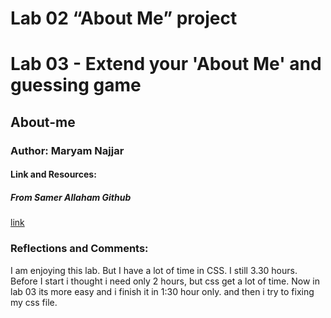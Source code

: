 # Lab 02  “About Me” project
# Lab 03  - Extend your 'About Me' and guessing game
## About-me

### Author: Maryam Najjar

#### Link and Resources:
##### From Samer Allaham Github 
[link](https://github.com/LTUC/amman-201d20)

### Reflections and Comments:

I am enjoying this lab.
But I have a lot of time in CSS.
I still 3.30 hours.
Before I start i thought i need only 2 hours, but css get a lot of time.
Now in lab 03 its more easy and i finish it in 1:30 hour only.
and then i try to fixing my css file.